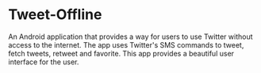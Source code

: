 Tweet-Offline
=============

An Android application that provides a way for users to use Twitter without access to the internet. The app uses Twitter's SMS commands to tweet, fetch tweets, retweet and favorite. This app provides a beautiful user interface for the user.
